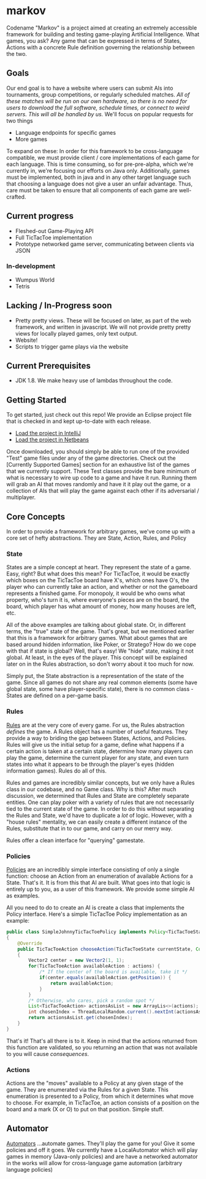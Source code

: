 # markov

Codename "Markov" is a project aimed at creating an extremely accessible framework for building and testing game-playing Artificial Intelligence. What games, you ask? Any game that can be expressed in terms of States, Actions with a concrete Rule definition governing the relationship between the two.

## Goals
Our end goal is to have a website where users can submit AIs into tournaments, group competitions, or regularly scheduled matches. *All of these matches will be run on our own hardware, so there is no need for users to download the full software, schedule times, or connect to weird servers. This will all be handled by us.* We'll focus on popular requests for two things
* Language endpoints for specific games
* More games

To expand on these: In order for this framework to be cross-language compatible, we must provide client / core implementations of each game for each language. This is time consuming, so for pre-pre-alpha, which we're currently in, we're focusing our efforts on Java only. Additionally, games must be implemented, both in java and in any other target language such that choosing a language does not give a user an unfair advantage. Thus, care must be taken to ensure that all components of each game are well-crafted.

## Current progress
* Fleshed-out Game-Playing API
* Full TicTacToe implementation
* Prototype networked game server, communicating between clients via JSON

### In-development
* Wumpus World
* Tetris

## Lacking / In-Progress soon
* Pretty pretty views. These will be focused on later, as part of the web framework, and written in javascript. We will not provide pretty pretty views for locally played games, only text output.
* Website!
* Scripts to trigger game plays via the website

## Current Prerequisites

* JDK 1.8. We make heavy use of lambdas throughout the code.

## Getting Started

To get started, just check out this repo! We provide an Eclipse project file that is checked in and kept up-to-date with each release.
* [Load the project in IntelliJ](https://www.jetbrains.com/idea/webhelp10.5/importing-eclipse-project-to-intellij-idea.html)
* [Load the project in Netbeans](http://docs.oracle.com/cd/E50453_01/doc.80/e50452/create_japps.htm#NBDAG445)

Once downloaded, you should simply be able to run one of the provided "Test" game files under any of the game directories. Check out the [Currently Supported Games] section for an exhaustive list of the games that we currently support. These Test classes provide the bare minimum of what is necessary to wire up code to a game and have it run. Running them will grab an AI that moves randomly and have it it play out the game, or a collection of AIs that will play the game against each other if its adversarial / multiplayer.

## Core Concepts

In order to provide a framework for arbitrary games, we've come up with a core set of hefty abstractions. They are State, Action, Rules, and Policy

### State

States are a simple concept at heart. They represent the state of a game. Easy, right? But what does this mean? For TicTacToe, it would be exactly which boxes on the TicTacToe board have X's, which ones have O's, the player who can currently take an action, and whether or not the gameboard represents a finished game. For monopoly, it would be who owns what property, who's turn it is, where everyone's pieces are on the board, the board, which player has what amount of money, how many houses are left, etc. 

All of the above examples are talking about global state. Or, in different terms, the "true" state of the game. That's great, but we mentioned earlier that this is a framework for arbitrary games. What about games that are based around hidden information, like Poker, or Stratego? How do we cope with that if state is global? Well, that's easy! We "hide" state, making it not global. At least, in the eyes of the player. This concept will be explained later on in the Rules abstraction, so don't worry about it too much for now.

Simply put, the State abstraction is a representation of the state of the game. Since all games do not share any real common elements (some have global state, some have player-specific state), there is no common class - States are defined on a per-game basis.

### Rules

[Rules](https://github.com/mtl-stepchild/markov/blob/master/src/core/Rules.java) are at the very core of every game. For us, the Rules abstraction *defines* the game. A Rules object has a number of useful features. They provide a way to briding the gap between States, Actions, and Policies. Rules will give us the initial setup for a game, define what happens if a certain action is taken at a certain state, determine how many players can play the game, determine the current player for any state, and even turn states into what it appears to be through the player's eyes (hidden information games). Rules do all of this.

Rules and games are incredibly similar concepts, but we only have a Rules class in our codebase, and no Game class. Why is this? After much discussion, we determined that Rules and State are completely separate entities. One can play poker with a variety of rules that are not necessarily tied to the current state of the game. In order to do this without separating the Rules and State, we'd have to duplicate a *lot* of logic. However, with a "house rules" mentality, we can easily create a different instance of the Rules, substitute that in to our game, and carry on our merry way. 

Rules offer a clean interface for "querying" gamestate.

### Policies

[Policies](https://github.com/mtl-stepchild/markov/blob/master/src/core/Policy.java) are an incredibly simple interface consisting of only a single function: choose an Action from an enumeration of available Actions for a State. That's it. It is from this that AI are built. What goes into that logic is entirely up to you, as a user of this framework. We provide some simple AI as examples.

All you need to do to create an AI is create a class that implements the Policy interface. Here's a simple TicTacToe Policy implementation as an example:
```Java
public class SimpleJohnnyTicTacToePolicy implements Policy<TicTacToeState, TicTacToeAction>
{
    @Override
    public TicTacToeAction chooseAction(TicTacToeState currentState, Collection<TicTacToeAction> actions)
    {
        Vector2 center = new Vector2(1, 1);
        for(TicTacToeAction availableAction : actions) {
            /* If the center of the board is available, take it */
            if(center.equals(availableAction.getPosition)) {
                return availableAction;
            }
        }
        /* Otherwise, who cares, pick a random spot */
        List<TicTacToeAction> actionsAsList = new ArrayLis<>(actions);
        int chosenIndex = ThreadLocalRandom.current().nextInt(actionsAsList.size());
        return actionsAsList.get(chosenIndex);
    }
}
```

That's it! That's all there is to it. Keep in mind that the actions returned from this function are validated, so you returning an action that was not available to you will cause *consequences*.

### Actions

Actions are the "moves" available to a Policy at any given stage of the game. They are enumerated via the Rules for a given State. This enumeration is presented to a Policy, from which it determines what move to choose. For example, in TicTacToe, an action consists of a position on the board and a mark (X or O) to put on that position. Simple stuff.

## Automator
[Automators](https://github.com/mtl-stepchild/markov/blob/master/src/core/Automator.java) ...automate games. They'll play the game for you! Give it some policies and off it goes. We currently have a LocalAutomator which will play games in memory (Java-only policies) and are have a networked automator in the works will allow for cross-language game automation (arbitrary language policies)

